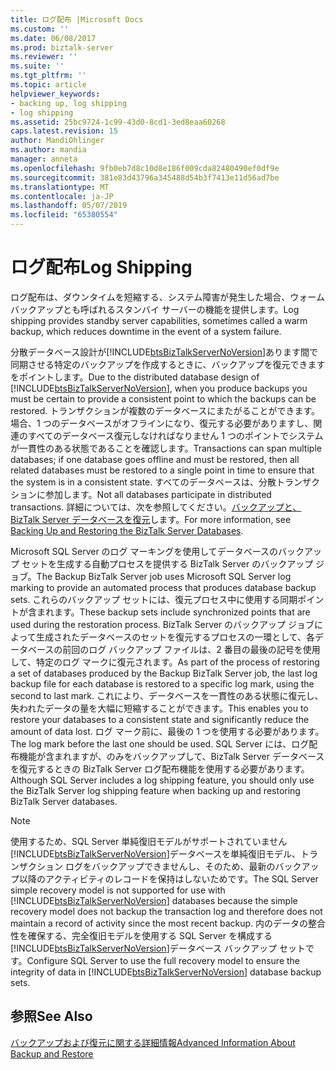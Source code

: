 ```yaml
---
title: ログ配布 |Microsoft Docs
ms.custom: ''
ms.date: 06/08/2017
ms.prod: biztalk-server
ms.reviewer: ''
ms.suite: ''
ms.tgt_pltfrm: ''
ms.topic: article
helpviewer_keywords:
- backing up, log shipping
- log shipping
ms.assetid: 25bc9724-1c99-43d0-8cd1-3ed8eaa60268
caps.latest.revision: 15
author: MandiOhlinger
ms.author: mandia
manager: anneta
ms.openlocfilehash: 9fb0eb7d8c10d8e186f009cda82480490ef0df9e
ms.sourcegitcommit: 381e83d43796a345488d54b3f7413e11d56ad7be
ms.translationtype: MT
ms.contentlocale: ja-JP
ms.lasthandoff: 05/07/2019
ms.locfileid: "65380554"
---
```

# <a name="log-shipping"></a><span data-ttu-id="f7ab4-102">ログ配布</span><span class="sxs-lookup"><span data-stu-id="f7ab4-102">Log Shipping</span></span>
<span data-ttu-id="f7ab4-103">ログ配布は、ダウンタイムを短縮する、システム障害が発生した場合、ウォーム バックアップとも呼ばれるスタンバイ サーバーの機能を提供します。</span><span class="sxs-lookup"><span data-stu-id="f7ab4-103">Log shipping provides standby server capabilities, sometimes called a warm backup, which reduces downtime in the event of a system failure.</span></span>  
  
 <span data-ttu-id="f7ab4-104">分散データベース設計が[!INCLUDE[btsBizTalkServerNoVersion](../includes/btsbiztalkservernoversion-md.md)]あります間で同期させる特定のバックアップを作成するときに、バックアップを復元できます をポイントします。</span><span class="sxs-lookup"><span data-stu-id="f7ab4-104">Due to the distributed database design of [!INCLUDE[btsBizTalkServerNoVersion](../includes/btsbiztalkservernoversion-md.md)], when you produce backups you must be certain to provide a consistent point to which the backups can be restored.</span></span> <span data-ttu-id="f7ab4-105">トランザクションが複数のデータベースにまたがることができます。場合、1 つのデータベースがオフラインになり、復元する必要がありますし、関連のすべてのデータベース復元しなければなりません 1 つのポイントでシステムが一貫性のある状態であることを確認します。</span><span class="sxs-lookup"><span data-stu-id="f7ab4-105">Transactions can span multiple databases; if one database goes offline and must be restored, then all related databases must be restored to a single point in time to ensure that the system is in a consistent state.</span></span> <span data-ttu-id="f7ab4-106">すべてのデータベースは、分散トランザクションに参加します。</span><span class="sxs-lookup"><span data-stu-id="f7ab4-106">Not all databases participate in distributed transactions.</span></span> <span data-ttu-id="f7ab4-107">詳細については、次を参照してください。[バックアップと、BizTalk Server データベースを復元](../core/backing-up-and-restoring-the-biztalk-server-databases.md)します。</span><span class="sxs-lookup"><span data-stu-id="f7ab4-107">For more information, see [Backing Up and Restoring the BizTalk Server Databases](../core/backing-up-and-restoring-the-biztalk-server-databases.md).</span></span>  
  
 <span data-ttu-id="f7ab4-108">Microsoft SQL Server のログ マーキングを使用してデータベースのバックアップ セットを生成する自動プロセスを提供する BizTalk Server のバックアップ ジョブ。</span><span class="sxs-lookup"><span data-stu-id="f7ab4-108">The Backup BizTalk Server job uses Microsoft SQL Server log marking to provide an automated process that produces database backup sets.</span></span> <span data-ttu-id="f7ab4-109">これらのバックアップ セットには、復元プロセス中に使用する同期ポイントが含まれます。</span><span class="sxs-lookup"><span data-stu-id="f7ab4-109">These backup sets include synchronized points that are used during the restoration process.</span></span> <span data-ttu-id="f7ab4-110">BizTalk Server のバックアップ ジョブによって生成されたデータベースのセットを復元するプロセスの一環として、各データベースの前回のログ バックアップ ファイルは、2 番目の最後の記号を使用して、特定のログ マークに復元されます。</span><span class="sxs-lookup"><span data-stu-id="f7ab4-110">As part of the process of restoring a set of databases produced by the Backup BizTalk Server job, the last log backup file for each database is restored to a specific log mark, using the second to last mark.</span></span> <span data-ttu-id="f7ab4-111">これにより、データベースを一貫性のある状態に復元し、失われたデータの量を大幅に短縮することができます。</span><span class="sxs-lookup"><span data-stu-id="f7ab4-111">This enables you to restore your databases to a consistent state and significantly reduce the amount of data lost.</span></span> <span data-ttu-id="f7ab4-112">ログ マーク前に、最後の 1 つを使用する必要があります。</span><span class="sxs-lookup"><span data-stu-id="f7ab4-112">The log mark before the last one should be used.</span></span> <span data-ttu-id="f7ab4-113">SQL Server には、ログ配布機能が含まれますが、のみをバックアップして、BizTalk Server データベースを復元するときの BizTalk Server ログ配布機能を使用する必要があります。</span><span class="sxs-lookup"><span data-stu-id="f7ab4-113">Although SQL Server includes a log shipping feature, you should only use the BizTalk Server log shipping feature when backing up and restoring BizTalk Server databases.</span></span>  
  
> [!NOTE]
>  <span data-ttu-id="f7ab4-114">使用するため、SQL Server 単純復旧モデルがサポートされていません[!INCLUDE[btsBizTalkServerNoVersion](../includes/btsbiztalkservernoversion-md.md)]データベースを単純復旧モデル、トランザクション ログをバックアップできませんし、そのため、最新のバックアップ以降のアクティビティのレコードを保持はしないためです。</span><span class="sxs-lookup"><span data-stu-id="f7ab4-114">The SQL Server simple recovery model is not supported for use with [!INCLUDE[btsBizTalkServerNoVersion](../includes/btsbiztalkservernoversion-md.md)] databases because the simple recovery model does not backup the transaction log and therefore does not maintain a record of activity since the most recent backup.</span></span>  <span data-ttu-id="f7ab4-115">内のデータの整合性を確保する、完全復旧モデルを使用する SQL Server を構成する[!INCLUDE[btsBizTalkServerNoVersion](../includes/btsbiztalkservernoversion-md.md)]データベース バックアップ セットです。</span><span class="sxs-lookup"><span data-stu-id="f7ab4-115">Configure SQL Server to use the full recovery model to ensure the integrity of data in [!INCLUDE[btsBizTalkServerNoVersion](../includes/btsbiztalkservernoversion-md.md)] database backup sets.</span></span>  
  
## <a name="see-also"></a><span data-ttu-id="f7ab4-116">参照</span><span class="sxs-lookup"><span data-stu-id="f7ab4-116">See Also</span></span>  
 [<span data-ttu-id="f7ab4-117">バックアップおよび復元に関する詳細情報</span><span class="sxs-lookup"><span data-stu-id="f7ab4-117">Advanced Information About Backup and Restore</span></span>](../core/advanced-information-about-backup-and-restore1.md)